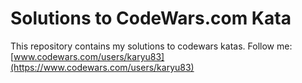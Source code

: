 # Solutions to CodeWars.com Kata

This repository contains my solutions to codewars katas. Follow me: [www.codewars.com/users/karyu83](https://www.codewars.com/users/karyu83)
